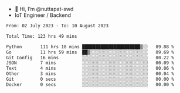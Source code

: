 - 👋 Hi, I’m @nuttapat-swd
- IoT Engineer / Backend

<!--START_SECTION:waka-->

```txt
From: 02 July 2023 - To: 10 August 2023

Total Time: 123 hrs 49 mins

Python       111 hrs 18 mins ██████████████████████▒░░   89.88 %
Go           11 hrs 59 mins  ██▒░░░░░░░░░░░░░░░░░░░░░░   09.69 %
Git Config   16 mins         ░░░░░░░░░░░░░░░░░░░░░░░░░   00.22 %
JSON         7 mins          ░░░░░░░░░░░░░░░░░░░░░░░░░   00.09 %
Text         4 mins          ░░░░░░░░░░░░░░░░░░░░░░░░░   00.06 %
Other        3 mins          ░░░░░░░░░░░░░░░░░░░░░░░░░   00.04 %
Git          0 secs          ░░░░░░░░░░░░░░░░░░░░░░░░░   00.00 %
Docker       0 secs          ░░░░░░░░░░░░░░░░░░░░░░░░░   00.00 %
```

<!--END_SECTION:waka-->
